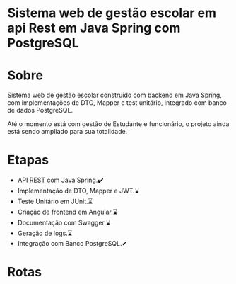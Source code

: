 # Sistema web de gestão escolar em api Rest em Java Spring com PostgreSQL

# Sobre
Sistema web de gestão escolar construido com backend em Java Spring, com implementações de DTO, Mapper e test unitário, integrado com banco de dados PostgreSQL.

Até o momento está com gestão de Estudante e funcionário, o projeto ainda está sendo ampliado para sua totalidade. 

# Etapas
- API REST com Java Spring.✔️
- Implementação de DTO, Mapper e JWT.⌛
- Teste Unitário em JUnit.⌛
- Criação de frontend em Angular.⌛
- Documentação com Swagger.⌛
- Geração de logs.⌛
- Integração com Banco PostgreSQL.✔

# Rotas
